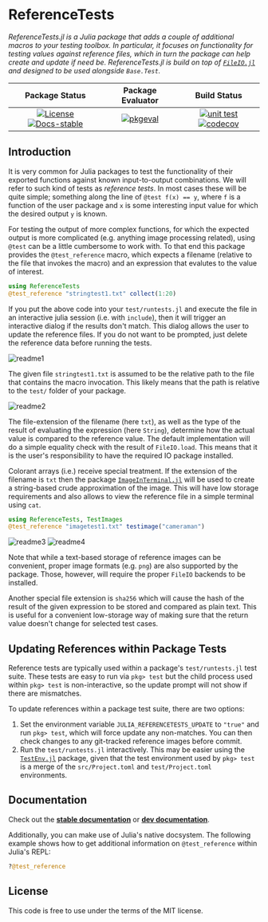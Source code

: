 # ReferenceTests

_ReferenceTests.jl is a Julia package that adds a couple of
additional macros to your testing toolbox. In particular, it
focuses on functionality for testing values against reference
files, which in turn the package can help create and update if
need be. ReferenceTests.jl is build on top of
[`FileIO.jl`](https://github.com/JuliaIO/FileIO.jl) and designed
to be used alongside `Base.Test`._

| **Package Status** | **Package Evaluator** | **Build Status**  |
|:------------------:|:---------------------:|:-----------------:|
| [![License][license-img]][license-url] [![Docs-stable][docs-stable-img]][docs-stable-url] | [![pkgeval][pkgeval-img]][pkgeval-url] | [![unit test][action-img]][action-url] [![codecov][codecov-img]][codecov-url] |

## Introduction

It is very common for Julia packages to test the functionality of
their exported functions against known input-to-output
combinations. We will refer to such kind of tests as *reference
tests*. In most cases these will be quite simple; something along
the line of `@test f(x) == y`, where `f` is a function of the
user package and `x` is some interesting input value for which
the desired output `y` is known.

For testing the output of more complex functions, for which the
expected output is more complicated (e.g. anything image
processing related), using `@test` can be a little cumbersome to
work with. To that end this package provides the
`@test_reference` macro, which expects a filename (relative to
the file that invokes the macro) and an expression that evalutes
to the value of interest.

```julia
using ReferenceTests
@test_reference "stringtest1.txt" collect(1:20)
```

If you put the above code into your `test/runtests.jl` and
execute the file in an interactive julia session (i.e. with
`include`), then it will trigger an interactive dialog if the
results don't match. This dialog allows the user to update the
reference files. If you do not want to be prompted, just
delete the reference data before running the tests.

![readme1](https://user-images.githubusercontent.com/10854026/30002940-3ba480b0-90b6-11e7-93f6-148ac38bd695.png)

The given file `stringtest1.txt` is assumed to be the relative
path to the file that contains the macro invocation. This likely
means that the path is relative to the `test/` folder of your
package.

![readme2](https://user-images.githubusercontent.com/10854026/30002939-3ba46ada-90b6-11e7-8c8e-40e56c871ee4.png)

The file-extension of the filename (here `txt`), as well as the
type of the result of evaluating the expression (here `String`),
determine how the actual value is compared to the reference
value. The default implementation will do a simple equality check
with the result of `FileIO.load`. This means that it is the
user's responsibility to have the required IO package installed.

Colorant arrays (i.e.) receive special treatment. If the
extension of the filename is `txt` then the package
[`ImageInTerminal.jl`](https://github.com/JuliaImages/ImageInTerminal.jl)
will be used to create a string-based crude approximation of the
image. This will have low storage requirements and also allows to
view the reference file in a simple terminal using `cat`.

```julia
using ReferenceTests, TestImages
@test_reference "imagetest1.txt" testimage("cameraman")
```

![readme3](https://user-images.githubusercontent.com/10854026/30002971-3ebdc350-90b7-11e7-8f40-2fc8b59ce9e8.png)
![readme4](https://user-images.githubusercontent.com/10854026/30002972-3edfff60-90b7-11e7-8bb5-8e647f9f4965.png)

Note that while a text-based storage of reference images can be
convenient, proper image formats (e.g. `png`) are also supported
by the package. Those, however, will require the proper `FileIO`
backends to be installed.

Another special file extension is `sha256` which will cause the
hash of the result of the given expression to be stored and
compared as plain text. This is useful for a convenient
low-storage way of making sure that the return value doesn't
change for selected test cases.

## Updating References within Package Tests

Reference tests are typically used within a package's `test/runtests.jl`
test suite. These tests are easy to run via `pkg> test` but
the child process used within `pkg> test` is non-interactive, so the
update prompt will not show if there are mismatches.

To update references within a package test suite, there are two options:

1. Set the environment variable `JULIA_REFERENCETESTS_UPDATE` to `"true"`
   and run `pkg> test`, which will force update any non-matches. You can then
   check changes to any git-tracked reference images before commit.
2. Run the `test/runtests.jl` interactively. This may be easier using
   the [`TestEnv.jl`](https://github.com/JuliaTesting/TestEnv.jl) package,
   given that the test environment used by `pkg> test` is a merge of the
   `src/Project.toml` and `test/Project.toml` environments.

## Documentation

Check out the **[stable documentation][docs-stable-url]** or **[dev documentation][docs-dev-url]**.

Additionally, you can make use of Julia's native docsystem.
The following example shows how to get additional information
on `@test_reference` within Julia's REPL:

```julia
?@test_reference
```

## License

This code is free to use under the terms of the MIT license.

[license-img]: https://img.shields.io/badge/license-MIT-brightgreen.svg?style=flat
[license-url]: LICENSE.md
[pkgeval-img]: https://juliaci.github.io/NanosoldierReports/pkgeval_badges/R/ReferenceTests.svg
[pkgeval-url]: https://juliaci.github.io/NanosoldierReports/pkgeval_badges/report.html
[action-img]: https://github.com/JuliaTesting/ReferenceTests.jl/workflows/Unit%20test/badge.svg
[action-url]: https://github.com/JuliaTesting/ReferenceTests.jl/actions
[codecov-img]: https://codecov.io/github/JuliaTesting/ReferenceTests.jl/coverage.svg?branch=master
[codecov-url]: https://codecov.io/github/JuliaTesting/ReferenceTests.jl?branch=master
[docs-stable-img]: https://img.shields.io/badge/docs-stable-blue.svg
[docs-stable-url]: https://JuliaTesting.github.io/ReferenceTests.jl/stable
[docs-dev-img]: https://img.shields.io/badge/docs-dev-blue.svg
[docs-dev-url]: https://JuliaTesting.github.io/ReferenceTests.jl/dev
